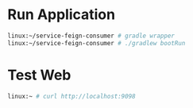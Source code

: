 # Run Application

```bash
linux:~/service-feign-consumer # gradle wrapper
linux:~/service-feign-consumer # ./gradlew bootRun
```


# Test Web

```bash
linux:~ # curl http://localhost:9098
```

